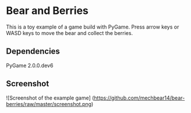# Bear and Berries

This is a toy example of a game build with PyGame.
Press arrow keys or WASD keys to move the bear and collect the berries.

## Dependencies

PyGame 2.0.0.dev6

## Screenshot

![Screenshot of the example game]
(https://github.com/mechbear14/bear-berries/raw/master/screenshot.png)
